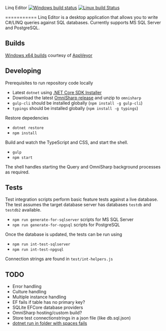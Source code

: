 Linq Editor [![Windows build status](https://ci.appveyor.com/api/projects/status/s7adk4g4bu8dmh9k?svg=true)](https://ci.appveyor.com/project/stofte/linq-editor) [![Linux build Status](https://travis-ci.org/stofte/linq-editor.svg?branch=master)](https://travis-ci.org/stofte/linq-editor)

===========
Linq Editor is a desktop application that allows you to write C#/LINQ queries against SQL databases. Currently supports MS SQL Server and PostgreSQL.

Builds
------
[Windows x64 builds](https://ci.appveyor.com/project/stofte/linq-editor/build/artifacts) courtesy of [AppVeyor](https://www.appveyor.com/) 

Developing
----------

Prerequisites to run repository code locally

- Latest `dotnet` using [.NET Core SDK Installer](https://github.com/dotnet/cli#installers-and-binaries) 
- Download the latest [OmniSharp release](https://github.com/OmniSharp/omnisharp-roslyn/releases) and unzip to `omnisharp`
- `gulp-cli` should be installed globally (`npm install -g gulp-cli`)
- `typings` should be installed globally (`npm install -g typings`) 

Restore depedencies

- `dotnet restore`
- `npm install`

Build and watch the TypeScript and CSS, and start the shell.

- `gulp` 
- `npm start`

The shell handles starting the Query and OmniSharp background processes
as required.

Tests
-----

Test integration scripts perform basic feature tests against a live database. The test assumes the target
database server has databases `testdb` and `testdb2` available.

- `npm run generate-for-sqlserver` scripts for MS SQL Server
- `npm run generate-for-npgsql` scripts for PostgreSQL

Once the database is updated, the tests can be run using

- `npm run int-test-sqlserver`
- `npm run int-test-npgsql`

Connection strings are found in `test/int-helpers.js`

TODO
----
- Error handling
- Culture handling
- Multiple instance handling
- EF fails if table has no primary key?
- SQLite EFCore database providers
- OmniSharp hosting/custom build?
- Store test connectionstrings in a json file (like db.sql.json)
- [dotnet run in folder with spaces fails](https://github.com/dotnet/cli/issues/1189)

